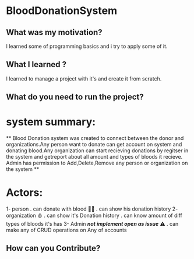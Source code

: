 # BloodDonationSystem
## What was my motivation?
  I learned some of programming basics and i try to apply some of it.
## What I learned ?
  I learned to manage a project with it's and create it from scratch.
## What do you need to run the project?





# system summary:
** Blood Donation system was created to connect between the donor and organizations.Any person want to 
donate can get account on system and donating blood.Any organization can start recieving donations
by regitser in the system and getreport about all amount and types of bloods it recieve.
Admin has permission to Add,Delete,Remove any person or organization on the system **

# Actors:
1- person
   . can donate with blood :frowning_man:
   . can show his donation history
2- organization :drop_of_blood:
   . can show it's Donation history
   . can know amount of diff types of bloods it's has
3- Admin  ***not implement open as issue*** :warning:
   . can make any of CRUD operations on Any of accounts

## How can you Contribute?
